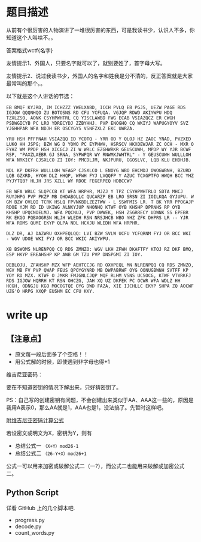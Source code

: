 # 题目描述
从前有个很厉害的人物演讲了一堆很厉害的东西，可是我读书少，认识人不多，你知道这个人叫啥不。。

答案格式wctf{名字}

友情提示1、外国人，只要名字就可以了，就别要姓了，首字母大写。

友情提示2、说过我读书少，外国人的名字和姓我是分不清的，反正答案就是大家最常叫的那个。。



以下就是这个人讲话的节选：
```
EB BMQF KYJRD, IM ICHZZZ YWELXABD, ICCH PVLQ EB PGJS, UEZW PAGE RDS IGJOW QQQNHQO ZU BOTOSNS RD CFU YCFUQA. VGJQP RDWD AKIYWPU HDQ TZXLZSO, AONK CSYHPWHTRL CQ YISCLAWBD FWG ECAB VSIAZQCZ ER CWGH PSDWGICYB PC LRO YDRECYDJ ZZBYHHJ. PVP ENOGHQ CQ WKIYJ WAPUGYOYV SVZ YJGHHPAR WFA NDJH ER OSCYGYS VSNFZXLZ EKC UWRZA.

YRU HSH PFFPNAH VSIAZQQ ID YCOTQ - YRR OD Y QLOJ HZ ZAOC YNAD, PVZXED LUKO HH JSPG; BZW WG D YOWO PC EYPHWH, HSRSCV HKXOEWJAR ZC OCH - MXR O FYHZ WM PPDP HSH XICGCJ ZI W WRLC EZGHWRKR GEUSCUWH, MPDP WY YJR BCWF RSP, "PAXZLAEBR GJ SRNA, SYPWPQR WY RNWMXJWHTRL" - Y GEUSCUWH WULLLOH WFA NRKICY CJSXLCO ZI IOY: PMCDLJM, NKJPURU, GGOSLVC, LQB KLU EHDHJB.

NDL KP DKFRH WULLLOH WFAGP CJSXLCO L ENOYG WBO EHCMDJ OWOGWBNH, BZURD LQB GZXRD, HYOH DLZ HHQP, WFWH FYJ LVQQFP Y AZUC TCXGPTFO HWQH BCC YHZ PYJYTQB? HLJH JRS XZLL WY RDOE FEGERPEQ HDBCCW?

EB WFA WRLC SLQPCCB KT WFA HRPHR, MJZJ Y TPZ CSYHPWHTRLO SDTA MHCJ RUYJHPG PVP PKZP MB OHDABOLLC QUCARZP EB LRO SRSN ZI IOILKQA GYJUPU. W GM BZW OVLQI TCRK HSLQ FPVNKBDLZEZTWW - L SSWFMIS LR. T BK YRR PPOGAJP RDOE YJM RD ID UKIWG ALNKYJUP NHONHQ KTWF OYB KHSHP DPRNHS RP OYB KHSHP UPQCNOELMJ. WFA PQCNUJ, PVP DWWEK, HSH ZSGRRECY UDWNK SS EPEBR RK EKGO PQBAOGRSN HLJH WLEDH RSN NRSJHCB WBO YHZ ZFK DHPRS LR -- YJR WFA ROMS QUMI EKYP QLPA NDL HCXJU WLEDH WFA HRPHR.

DLZ DR, AJ DAZWRU OXHPEQLQQ: LVI BZW SVLW UCFU YCFQRNM FYJ OR BCC WKI - WGV UDOE WKI FYJ OR BCC WKIC AKIYWPU.

XB BSWOMS NLRENPQQ CQ RDS ZMNZO: WGV LKH ZFWH DKAFTFY KTOJ RZ DKF BMQ, ESP HKYP EREAHSHP KP AWB GM TZU PVP DNSPGMI ZI IOY.

DEBLOJU, ZFAHSHP MZX WFP AEHTCCJG RD OXHPEQL MN NLRENPQQ CQ RDS ZMNZO, WGV MB FV PVP QWAP FEUS QPOYGYNRD MB DWPABRWF OYG OONUGBWNH SVTFF KP YOY RD MZX. KTWF O JMKR FMJGNLCJQP MQF RLHM VSNS UCSOCG, KTWF VTVRKFJ RDS IGJOW HQRRH KT RSN OHCZG, JAH XQ UZ DKFEK PC OCWR WFA WDLZ HH HCGH, ODNGJU KGO MOCOGTQE OYG DWD FAZA, XIE IJCHLLC EKYP SHPA ZQ AOCWF UZG'O HRPG XXQP EUSHM EC CFU KKY.
```

# write up
## 【注意点】
* 原文每一段后面多了个空格！！
* 用公式解的时候，即使遇到非字母也得+1

维吉尼亚密码：

要在不知道密钥的情况下解出来，只好猜密钥了。

PS：自己写的创建密钥有问题，不会创建出来类似于AA、AAA这一些的，原因是我用A表示0，那么AA就是1，AAA也是1，没法搞了。先暂时这样吧。

[附维吉尼亚密码计算公式](http://www.tuilixy.net/thread-33097-1-1.html)

若设密文或明文为X，密钥为Y，则有
* 总结公式一 `（X+Y）mod26-1`
* 总结公式二 `（26-Y+X）mod26+1`

公式一可以用来加密或破解公式二（一?），而公式二也能用来破解或加密公式二。

## Python Script
详看 GitHub 上的几个脚本吧.

* progress.py
* decode.py
* count_words.py

